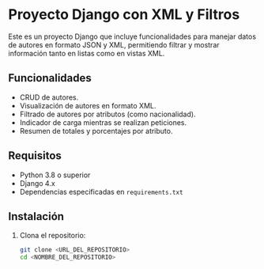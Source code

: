 # Proyecto Django con XML y Filtros

Este es un proyecto Django que incluye funcionalidades para manejar datos de autores en formato JSON y XML, permitiendo filtrar y mostrar información tanto en listas como en vistas XML.

## Funcionalidades

- CRUD de autores.
- Visualización de autores en formato XML.
- Filtrado de autores por atributos (como nacionalidad).
- Indicador de carga mientras se realizan peticiones.
- Resumen de totales y porcentajes por atributo.

## Requisitos

- Python 3.8 o superior
- Django 4.x
- Dependencias especificadas en `requirements.txt`

## Instalación

1. Clona el repositorio:
   ```bash
   git clone <URL_DEL_REPOSITORIO>
   cd <NOMBRE_DEL_REPOSITORIO>
